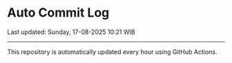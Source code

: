 # Auto Commit Log

Last updated: Sunday, 17-08-2025 10:21 WIB

---

This repository is automatically updated every hour using GitHub Actions.
